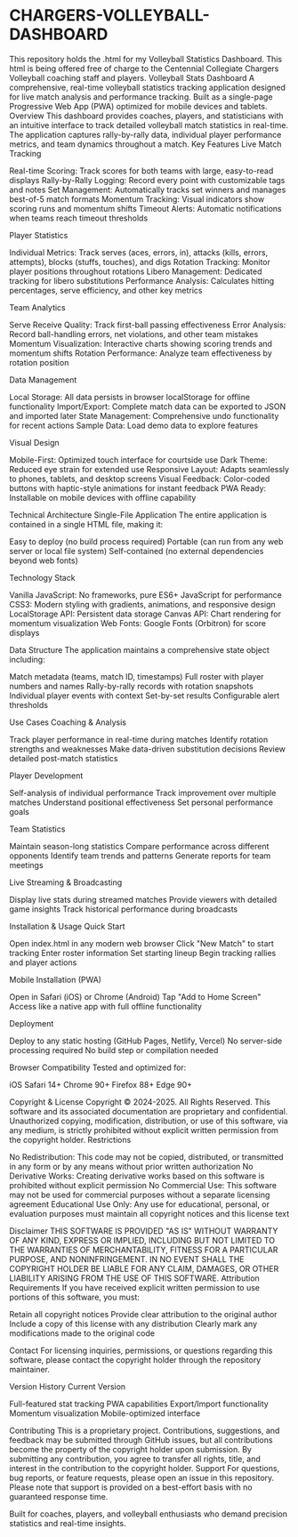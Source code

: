 # CHARGERS-VOLLEYBALL-DASHBOARD
This repository holds the .html for my Volleyball Statistics Dashboard.  This html is being offered free of charge to the Centennial Collegiate Chargers Volleyball coaching staff and players.
Volleyball Stats Dashboard
A comprehensive, real-time volleyball statistics tracking application designed for live match analysis and performance tracking. Built as a single-page Progressive Web App (PWA) optimized for mobile devices and tablets.
Overview
This dashboard provides coaches, players, and statisticians with an intuitive interface to track detailed volleyball match statistics in real-time. The application captures rally-by-rally data, individual player performance metrics, and team dynamics throughout a match.
Key Features
Live Match Tracking

Real-time Scoring: Track scores for both teams with large, easy-to-read displays
Rally-by-Rally Logging: Record every point with customizable tags and notes
Set Management: Automatically tracks set winners and manages best-of-5 match formats
Momentum Tracking: Visual indicators show scoring runs and momentum shifts
Timeout Alerts: Automatic notifications when teams reach timeout thresholds

Player Statistics

Individual Metrics: Track serves (aces, errors, in), attacks (kills, errors, attempts), blocks (stuffs, touches), and digs
Rotation Tracking: Monitor player positions throughout rotations
Libero Management: Dedicated tracking for libero substitutions
Performance Analysis: Calculates hitting percentages, serve efficiency, and other key metrics

Team Analytics

Serve Receive Quality: Track first-ball passing effectiveness
Error Analysis: Record ball-handling errors, net violations, and other team mistakes
Momentum Visualization: Interactive charts showing scoring trends and momentum shifts
Rotation Performance: Analyze team effectiveness by rotation position

Data Management

Local Storage: All data persists in browser localStorage for offline functionality
Import/Export: Complete match data can be exported to JSON and imported later
State Management: Comprehensive undo functionality for recent actions
Sample Data: Load demo data to explore features

Visual Design

Mobile-First: Optimized touch interface for courtside use
Dark Theme: Reduced eye strain for extended use
Responsive Layout: Adapts seamlessly to phones, tablets, and desktop screens
Visual Feedback: Color-coded buttons with haptic-style animations for instant feedback
PWA Ready: Installable on mobile devices with offline capability

Technical Architecture
Single-File Application
The entire application is contained in a single HTML file, making it:

Easy to deploy (no build process required)
Portable (can run from any web server or local file system)
Self-contained (no external dependencies beyond web fonts)

Technology Stack

Vanilla JavaScript: No frameworks, pure ES6+ JavaScript for performance
CSS3: Modern styling with gradients, animations, and responsive design
LocalStorage API: Persistent data storage
Canvas API: Chart rendering for momentum visualization
Web Fonts: Google Fonts (Orbitron) for score displays

Data Structure
The application maintains a comprehensive state object including:

Match metadata (teams, match ID, timestamps)
Full roster with player numbers and names
Rally-by-rally records with rotation snapshots
Individual player events with context
Set-by-set results
Configurable alert thresholds

Use Cases
Coaching & Analysis

Track player performance in real-time during matches
Identify rotation strengths and weaknesses
Make data-driven substitution decisions
Review detailed post-match statistics

Player Development

Self-analysis of individual performance
Track improvement over multiple matches
Understand positional effectiveness
Set personal performance goals

Team Statistics

Maintain season-long statistics
Compare performance across different opponents
Identify team trends and patterns
Generate reports for team meetings

Live Streaming & Broadcasting

Display live stats during streamed matches
Provide viewers with detailed game insights
Track historical performance during broadcasts

Installation & Usage
Quick Start

Open index.html in any modern web browser
Click "New Match" to start tracking
Enter roster information
Set starting lineup
Begin tracking rallies and player actions

Mobile Installation (PWA)

Open in Safari (iOS) or Chrome (Android)
Tap "Add to Home Screen"
Access like a native app with full offline functionality

Deployment

Deploy to any static hosting (GitHub Pages, Netlify, Vercel)
No server-side processing required
No build step or compilation needed

Browser Compatibility
Tested and optimized for:

iOS Safari 14+
Chrome 90+
Firefox 88+
Edge 90+

Copyright & License
Copyright © 2024-2025. All Rights Reserved.
This software and its associated documentation are proprietary and confidential. Unauthorized copying, modification, distribution, or use of this software, via any medium, is strictly prohibited without explicit written permission from the copyright holder.
Restrictions

No Redistribution: This code may not be copied, distributed, or transmitted in any form or by any means without prior written authorization
No Derivative Works: Creating derivative works based on this software is prohibited without explicit permission
No Commercial Use: This software may not be used for commercial purposes without a separate licensing agreement
Educational Use Only: Any use for educational, personal, or evaluation purposes must maintain all copyright notices and this license text

Disclaimer
THIS SOFTWARE IS PROVIDED "AS IS" WITHOUT WARRANTY OF ANY KIND, EXPRESS OR IMPLIED, INCLUDING BUT NOT LIMITED TO THE WARRANTIES OF MERCHANTABILITY, FITNESS FOR A PARTICULAR PURPOSE, AND NONINFRINGEMENT. IN NO EVENT SHALL THE COPYRIGHT HOLDER BE LIABLE FOR ANY CLAIM, DAMAGES, OR OTHER LIABILITY ARISING FROM THE USE OF THIS SOFTWARE.
Attribution Requirements
If you have received explicit written permission to use portions of this software, you must:

Retain all copyright notices
Provide clear attribution to the original author
Include a copy of this license with any distribution
Clearly mark any modifications made to the original code

Contact
For licensing inquiries, permissions, or questions regarding this software, please contact the copyright holder through the repository maintainer.

Version History
Current Version

Full-featured stat tracking
PWA capabilities
Export/Import functionality
Momentum visualization
Mobile-optimized interface

Contributing
This is a proprietary project. Contributions, suggestions, and feedback may be submitted through GitHub issues, but all contributions become the property of the copyright holder upon submission. By submitting any contribution, you agree to transfer all rights, title, and interest in the contribution to the copyright holder.
Support
For questions, bug reports, or feature requests, please open an issue in this repository. Please note that support is provided on a best-effort basis with no guaranteed response time.

Built for coaches, players, and volleyball enthusiasts who demand precision statistics and real-time insights.
